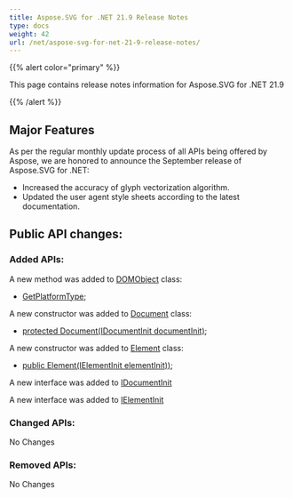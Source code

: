 ```yaml
---
title: Aspose.SVG for .NET 21.9 Release Notes
type: docs
weight: 42
url: /net/aspose-svg-for-net-21-9-release-notes/
---
```


{{% alert color="primary" %}}

This page contains release notes information for Aspose.SVG for .NET 21.9

{{% /alert %}}

## **Major Features**

As per the regular monthly update process of all APIs being offered by Aspose, we are honored to announce the September release of Aspose.SVG for .NET:

- Increased the accuracy of glyph vectorization algorithm.
- Updated the user agent style sheets according to the latest documentation.

## **Public API changes:**

### **Added APIs:**

A new method was added to [DOMObject](https://apireference.aspose.com/svg/net/aspose.svg.dom/domobject) class:
- [GetPlatformType](https://apireference.aspose.com/svg/net/aspose.svg.dom/domobject/methods/getplatformtype);

A new constructor was added to [Document](https://apireference.aspose.com/svg/net/aspose.svg.dom/document) class:
- [protected Document(IDocumentInit documentInit)](https://apireference.aspose.com/svg/net/aspose.svg.dom/document/constructors/main);

A new constructor was added to [Element](https://apireference.aspose.com/svg/net/aspose.svg.dom/element) class:
- [public Element(IElementInit elementInit))](https://apireference.aspose.com/svg/net/aspose.svg.dom/element/constructors/main);

A new interface was added to [IDocumentInit](https://apireference.aspose.com/svg/net/aspose.svg.dom/idocumentinit)

A new interface was added to [IElementInit](https://apireference.aspose.com/svg/net/aspose.svg.dom/ielementinit)


### **Changed APIs:**

No Changes

### **Removed APIs:**

No Changes

    